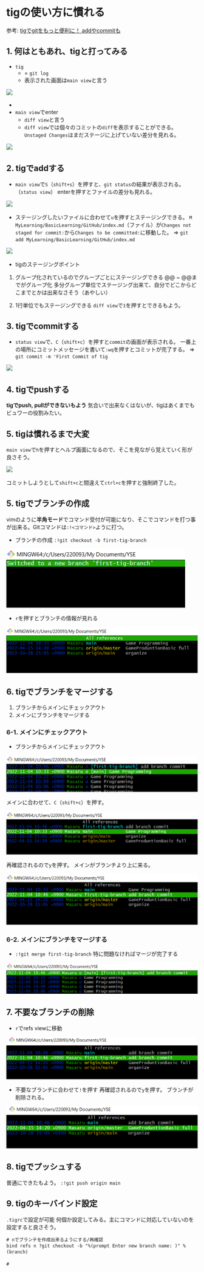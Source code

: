 # tigの使い方に慣れる

参考: [tigでgitをもっと便利に！ addやcommitも](https://qiita.com/suino/items/b0dae7e00bd7165f79ea)

## 1. 何はともあれ、tigと打ってみる

- `tig`
  - = `git log`
  - 表示された画面は`main view`と言う

![](2022-11-03-09-21-05.png)

-
- `main view`でenter
  - `diff view`と言う
  - `diff view`では個々のコミットの`diff`を表示することができる。
`Unstaged Changes`はまだステージに上げていない差分を見れる。

![](2022-11-03-09-24-03.png)

## 2. tigでaddする

- `main view`で`S`（`shift+s`）を押すと、`git status`の結果が表示される。（`status view`）
enterを押すとファイルの差分も見れる。

![](2022-11-03-09-38-59.png)

- ステージングしたいファイルに合わせて`u`を押すとステージングできる。
`M MyLearning/BasicLearning/GitHub/index.md`（ファイル）が`Changes not staged for commit:`から`Changes to be committed:`に移動した。
=> `git add MyLearning/BasicLearning/GitHub/index.md`

![](2022-11-03-09-40-51.png)

- tigのステージングポイント

1. グループ化されているのでグループごとにステージングできる
@@ ~ @@までがグループ化
多分グループ単位でステージング出来て、自分でどこからどこまでとかは出来なさそう（あやしい）

2. 1行単位でもステージングできる
`diff view`で`1`を押すとできるもよう。

## 3. tigでcommitする

- `status view`で、`C`（`shift+c`）を押すと`commit`の画面が表示される。
一番上の場所にコミットメッセージを書いて`:wq`を押すとコミットが完了する。
=> `git commit -m 'First Commit of tig`

![](2022-11-03-09-58-45.png)

## 4. tigでpushする

**tigでpush, pullができないもよう**
気合いで出来なくはないが、tigはあくまでもビュワーの役割みたい。

## 5. tigは慣れるまで大変

`main view`で`h`を押すとヘルプ画面になるので、そこを見ながら覚えていく形が良さそう。

![](2022-11-03-10-06-37.png)

コミットしようとして`shift+c`と間違えて`ctrl+c`を押すと強制終了した。

## 5. tigでブランチの作成

vimのように**半角モード**でコマンド受付が可能になり、そこでコマンドを打つ事が出来る。Gitコマンドは`:!<コマンド>`ように打つ。

- ブランチの作成
`:!git checkout -b first-tig-branch`

![](2022-11-04-10-43-10.png)

- `r`を押すとブランチの情報が見れる

![](2022-11-04-10-43-58.png)

## 6. tigでブランチをマージする

1. ブランチからメインにチェックアウト
2. メインにブランチをマージする

### 6-1. メインにチェックアウト

- ブランチからメインにチェックアウト

![](2022-11-04-10-48-06.png)

メインに合わせて、`C`（`shift+c`）を押す。

![](2022-11-04-10-50-12.png)

再確認されるので`y`を押す。
メインがブランチより上に来る。

![](2022-11-04-10-51-33.png)

### 6-2. メインにブランチをマージする

- `:!git merge first-tig-branch`
特に問題なければマージが完了する

![](2022-11-04-10-56-09.png)

## 7. 不要なブランチの削除

- `r`でrefs viewに移動

![](2022-11-04-10-57-46.png)

- 不要なブランチに合わせて`!`を押す
再確認されるので`y`を押す。
ブランチが削除される。

![](2022-11-04-10-58-38.png)

## 8. tigでプッシュする

普通にできたもよう。
`:!git push origin main`

## 9. tigのキーバインド設定

`.tigrc`で設定が可能
何個か設定してみる。主にコマンドに対応していないのを設定すると良さそう。

```code: .tigrc
# nでブランチを作成出来るようにする/再確認
bind refs n ?git checkout -b "%(prompt Enter new branch name: )" %(branch)

# 
